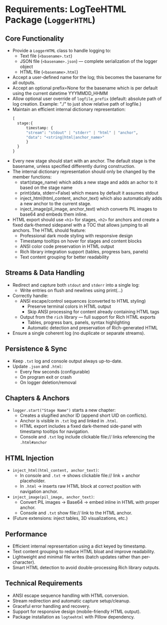 # Requirements: LogTeeHTML Package (`LoggerHTML`)

## Core Functionality

- Provide a `LoggerHTML` class to handle logging to:
  - Text file (`<basename>.txt`)
  - JSON file (`<basename>.json`) — complete serialization of the logger object
  - HTML file (`<basename>.html`)
- Accept a user-defined name for the log; this becomes the basename for all outputs.
- Accept an optional prefix=None for the basename which is per default using the current datetime YYYMMDD_HHMM
- Allow optional user override of `logfile_prefix`
    (default: absolute path of log creation. Example: "./" to just show relative path of logfile.)
- Maintain an efficient internal dictionary representation:
  ```python
  [
    stage:{
        timestamp: {
        "stream": "stdout" | "stderr" | "html" | "anchor",
        "data": "<string|html|anchor_name>"
        }
    }
  }
  ```
- Every new stage should start with an anchor. The default stage is the basename, unless specified differently during construction.
- The internal dictionary representation should only be changed by the member functions:
    * start(stage_name) which adds a new stage and adds an achor to it based on the stage name
    * print(data, stderr=False) which means by default it assumes stdout
    * inject_html(html_content, anchor_text) which also automatically adds a new anchor to the current stage.
    * inject_image(pil_image, anchor_text) which converts PIL images to base64 and embeds them inline.
- HTML export should use `<h1>` for stages, `<h2>` for anchors and create a fixed dark-themed sidepanel with a TOC that allows jumping to all anchors. The HTML should feature:
    * Professional dark mode styling with responsive design
    * Timestamp tooltips on hover for stages and content blocks
    * ANSI color code preservation in HTML output
    * Rich library integration support (tables, progress bars, panels)
    * Text content grouping for better readability

## Streams & Data Handling

- Redirect and capture both `stdout` and `stderr` into a single log:
  - Write entries on flush and newlines using print(...)
- Correctly handle:
  - ANSI escape/control sequences (converted to HTML styling)
    * Preserve terminal colors in HTML output
    * Skip ANSI processing for content already containing HTML tags
  - Output from the `rich` library — full support for Rich HTML exports
    * Tables, progress bars, panels, syntax highlighting
    * Automatic detection and preservation of Rich-generated HTML
- Ensure a single coherent log (no duplicate or separate streams).

## Persistence & Sync

- Keep `.txt` log and console output always up-to-date.
- Update `.json` and `.html`:
  - Every few seconds (configurable)
  - On program exit or crash
  - On logger deletion/removal

## Chapters & Anchors

- `logger.start("Stage Name")` starts a new chapter:
  - Creates a slugified anchor ID (append short UID on conflicts).
  - Anchor is visible in `.txt` log and linked in `.html`.
  - HTML export includes a fixed dark-themed side-panel with timestamp tooltips for navigation.
  - Console and `.txt` log include clickable file:// links referencing the `.html#anchor`

## HTML Injection

- `inject_html(html_content, anchor_text)`:
  - In console and `.txt` → shows clickable file:// link + anchor placeholder.
  - In `.html` → inserts raw HTML block at correct position with navigation anchor.
- `inject_image(pil_image, anchor_text)`:
  - Convert PIL images → Base64 → embed inline in HTML with proper anchor.
  - Console and `.txt` show file:// link to the HTML anchor.
- (Future extensions: inject tables, 3D visualizations, etc.)

## Performance

- Efficient internal representation using a dict keyed by timestamp.
- Text content grouping to reduce HTML bloat and improve readability.
- Lightweight and minimal file writes (batch updates rather than per-character).
- Smart HTML detection to avoid double-processing Rich library outputs.

## Technical Requirements

- ANSI escape sequence handling with HTML conversion.
- Stream redirection and automatic capture setup/cleanup.
- Graceful error handling and recovery.
- Support for responsive design (mobile-friendly HTML output).
- Package installation as `logteehtml` with Pillow dependency.